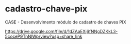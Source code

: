 # cadastro-chave-pix
CASE - Desenvolvimento módulo de cadastro de chaves PIX

https://drive.google.com/file/d/1dZAaEXj6fNNgDZKkL3-5coceP9TnNIWp/view?usp=share_link
